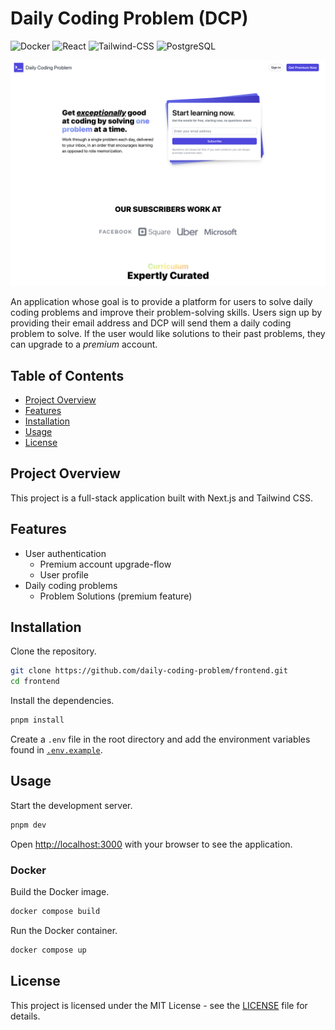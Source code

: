 # Daily Coding Problem (DCP)

![Docker](https://img.shields.io/badge/-Docker-2496ED?style=flat-square&logo=Docker&logoColor=white)
![React](https://img.shields.io/badge/-React-61DAFB?style=flat-square&logo=react&logoColor=black)
![Tailwind-CSS](https://img.shields.io/badge/-Tailwind_CSS-white?style=flat-square&logo=tailwind-css&logoColor=38bdf9)
![PostgreSQL](https://img.shields.io/badge/-PostgreSQL-336791?style=flat-square&logo=postgresql&logoColor=white)

![preview](assets/preview.png)

An application whose goal is to provide a platform for users to solve daily coding problems and improve their problem-solving skills. Users sign up by providing their email address and DCP will send them a daily coding problem to solve. If the user would like solutions to their past problems, they can upgrade to a _premium_ account.

## Table of Contents

- [Project Overview](#project-overview)
- [Features](#features)
- [Installation](#installation)
- [Usage](#usage)
- [License](#license)

## Project Overview

This project is a full-stack application built with Next.js and Tailwind CSS.

## Features

- User authentication
  - Premium account upgrade-flow
  - User profile
- Daily coding problems
  - Problem Solutions (premium feature)

## Installation

Clone the repository.

```bash
git clone https://github.com/daily-coding-problem/frontend.git
cd frontend
```

Install the dependencies.

```bash
pnpm install
```

Create a `.env` file in the root directory and add the environment variables found in [`.env.example`](/.env.example).

## Usage

Start the development server.

```bash
pnpm dev
```

Open [http://localhost:3000](http://localhost:3000) with your browser to see the application.

### Docker

Build the Docker image.

```bash
docker compose build
```

Run the Docker container.

```bash
docker compose up
```

## License

This project is licensed under the MIT License - see the [LICENSE](LICENSE) file for details.
